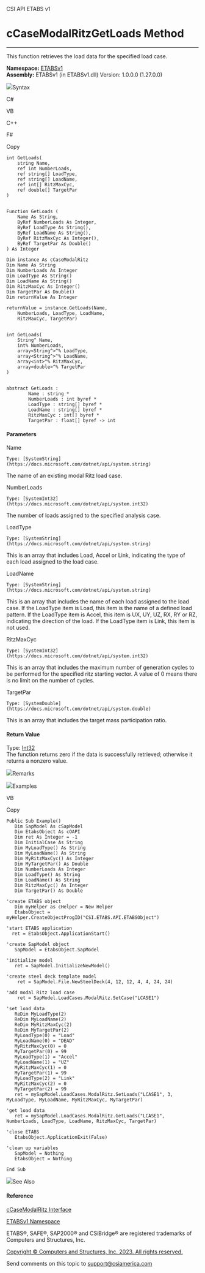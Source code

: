 ﻿

CSI API ETABS v1

# cCaseModalRitzGetLoads Method  
  
---  
  
This function retrieves the load data for the specified load case.

**Namespace:** [ETABSv1](2780f1b8-2033-5289-2298-1cdb2a7508d9.htm)  
**Assembly:** ETABSv1 (in ETABSv1.dll) Version: 1.0.0.0 (1.27.0.0)

![](../icons/SectionExpanded.png)Syntax

C#

VB

C++

F#

Copy

    
    
    int GetLoads(
    	string Name,
    	ref int NumberLoads,
    	ref string[] LoadType,
    	ref string[] LoadName,
    	ref int[] RitzMaxCyc,
    	ref double[] TargetPar
    )
    
    
    Function GetLoads ( 
    	Name As String,
    	ByRef NumberLoads As Integer,
    	ByRef LoadType As String(),
    	ByRef LoadName As String(),
    	ByRef RitzMaxCyc As Integer(),
    	ByRef TargetPar As Double()
    ) As Integer
    
    Dim instance As cCaseModalRitz
    Dim Name As String
    Dim NumberLoads As Integer
    Dim LoadType As String()
    Dim LoadName As String()
    Dim RitzMaxCyc As Integer()
    Dim TargetPar As Double()
    Dim returnValue As Integer
    
    returnValue = instance.GetLoads(Name, 
    	NumberLoads, LoadType, LoadName, 
    	RitzMaxCyc, TargetPar)
    
    
    int GetLoads(
    	String^ Name, 
    	int% NumberLoads, 
    	array<String^>^% LoadType, 
    	array<String^>^% LoadName, 
    	array<int>^% RitzMaxCyc, 
    	array<double>^% TargetPar
    )
    
    
    abstract GetLoads : 
            Name : string * 
            NumberLoads : int byref * 
            LoadType : string[] byref * 
            LoadName : string[] byref * 
            RitzMaxCyc : int[] byref * 
            TargetPar : float[] byref -> int 
    

#### Parameters

Name

    Type: [SystemString](https://docs.microsoft.com/dotnet/api/system.string)  
The name of an existing modal Ritz load case.

NumberLoads

    Type: [SystemInt32](https://docs.microsoft.com/dotnet/api/system.int32)  
The number of loads assigned to the specified analysis case.

LoadType

    Type: [SystemString](https://docs.microsoft.com/dotnet/api/system.string)  
This is an array that includes Load, Accel or Link, indicating the type of
each load assigned to the load case.

LoadName

    Type: [SystemString](https://docs.microsoft.com/dotnet/api/system.string)  
This is an array that includes the name of each load assigned to the load
case. If the LoadType item is Load, this item is the name of a defined load
pattern. If the LoadType item is Accel, this item is UX, UY, UZ, RX, RY or RZ,
indicating the direction of the load. If the LoadType item is Link, this item
is not used.

RitzMaxCyc

    Type: [SystemInt32](https://docs.microsoft.com/dotnet/api/system.int32)  
This is an array that includes the maximum number of generation cycles to be
performed for the specified ritz starting vector. A value of 0 means there is
no limit on the number of cycles.

TargetPar

    Type: [SystemDouble](https://docs.microsoft.com/dotnet/api/system.double)  
This is an array that includes the target mass participation ratio.

#### Return Value

Type: [Int32](https://docs.microsoft.com/dotnet/api/system.int32)  
The function returns zero if the data is successfully retrieved; otherwise it
returns a nonzero value.

![](../icons/SectionExpanded.png)Remarks

![](../icons/SectionExpanded.png)Examples

VB

Copy

    
    
    Public Sub Example()
       Dim SapModel As cSapModel
       Dim EtabsObject As cOAPI
       Dim ret As Integer = -1
       Dim InitialCase As String
       Dim MyLoadType() As String
       Dim MyLoadName() As String
       Dim MyRitzMaxCyc() As Integer
       Dim MyTargetPar() As Double
       Dim NumberLoads As Integer
       Dim LoadType() As String
       Dim LoadName() As String
       Dim RitzMaxCyc() As Integer
       Dim TargetPar() As Double
    
    'create ETABS object
       Dim myHelper as cHelper = New Helper
       EtabsObject = myHelper.CreateObjectProgID("CSI.ETABS.API.ETABSObject")
    
    'start ETABS application
      ret = EtabsObject.ApplicationStart()
    
    'create SapModel object
       SapModel = EtabsObject.SapModel
    
    'initialize model
       ret = SapModel.InitializeNewModel()
    
    'create steel deck template model
        ret = SapModel.File.NewSteelDeck(4, 12, 12, 4, 4, 24, 24)
    
    'add modal Ritz load case
        ret = SapModel.LoadCases.ModalRitz.SetCase("LCASE1")
    
    'set load data
       ReDim MyLoadType(2)
       ReDim MyLoadName(2)
       ReDim MyRitzMaxCyc(2)
       ReDim MyTargetPar(2)
       MyLoadType(0) = "Load"
       MyLoadName(0) = "DEAD"
       MyRitzMaxCyc(0) = 0
       MyTargetPar(0) = 99
       MyLoadType(1) = "Accel"
       MyLoadName(1) = "UZ"
       MyRitzMaxCyc(1) = 0
       MyTargetPar(1) = 99
       MyLoadType(2) = "Link"
       MyRitzMaxCyc(2) = 0
       MyTargetPar(2) = 99
       ret = mySapModel.LoadCases.ModalRitz.SetLoads("LCASE1", 3, MyLoadType, MyLoadName, MyRitzMaxCyc, MyTargetPar)
    
    'get load data
       ret = mySapModel.LoadCases.ModalRitz.GetLoads("LCASE1", NumberLoads, LoadType, LoadName, RitzMaxCyc, TargetPar)
    
    'close ETABS
       EtabsObject.ApplicationExit(False)
    
    'clean up variables
       SapModel = Nothing
       EtabsObject = Nothing
    
    End Sub

![](../icons/SectionExpanded.png)See Also

#### Reference

[cCaseModalRitz Interface](b941bbb0-14e1-89de-a23d-04ab460380bd.htm)

[ETABSv1 Namespace](2780f1b8-2033-5289-2298-1cdb2a7508d9.htm)

ETABS®, SAFE®, SAP2000® and CSiBridge® are registered trademarks of Computers
and Structures, Inc.  

[Copyright © Computers and Structures, Inc. 2023. All rights
reserved.](http://www.csiamerica.com)

Send comments on this topic to
[support@csiamerica.com](mailto:support%40csiamerica.com?Subject=CSI%20API%20ETABS%20v1)

